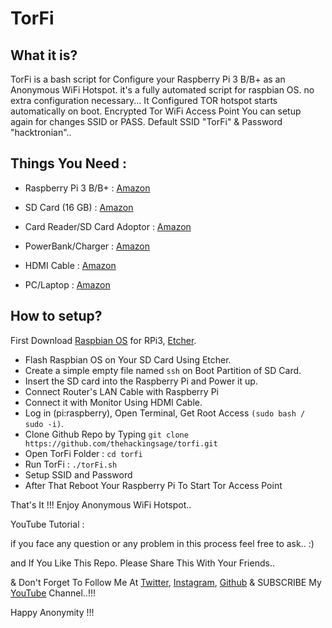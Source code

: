# TorFi

## What it is?

TorFi is a bash script for Configure your Raspberry Pi 3 B/B+ as an Anonymous WiFi Hotspot. it's a fully automated script for raspbian OS. no extra configuration necessary... It Configured TOR hotspot starts automatically on boot. Encrypted Tor WiFi Access Point You can setup again for changes SSID or PASS. Default SSID "TorFi" & Password "hacktronian"..

## Things You Need :

* Raspberry Pi 3 B/B+ : [Amazon](http://amzn.in/igaal2Q)

* SD Card (16 GB) : [Amazon](http://amzn.in/5syvCew)

* Card Reader/SD Card Adoptor : [Amazon](http://amzn.in/akD4COz)

* PowerBank/Charger : [Amazon](http://amzn.in/fE4JBeA)

* HDMI Cable : [Amazon](https://www.amazon.in/b?node=1388893031)

* PC/Laptop : [Amazon](https://www.amazon.in/b?node=1375424031)

## How to setup?

First Download [Raspbian OS](https://www.raspberrypi.org/downloads/raspbian/) for RPi3, [Etcher](https://github.com/balena-io/etcher/releases). 

* Flash Raspbian OS on Your SD Card Using Etcher.
* Create a simple empty file named ```ssh``` on Boot Partition of SD Card.
* Insert the SD card into the Raspberry Pi and Power it up.
* Connect Router's LAN Cable with Raspberry Pi 
* Connect it with Monitor Using HDMI Cable.
* Log in (pi:raspberry), Open Terminal, Get Root Access ```(sudo bash / sudo -i)```.
* Clone Github Repo by Typing ```git clone https://github.com/thehackingsage/torfi.git```
* Open TorFi Folder : ```cd torfi```
* Run TorFi : ```./torFi.sh```
* Setup SSID and Password
* After That Reboot Your Raspberry Pi To Start Tor Access Point 

That's It !!! Enjoy Anonymous WiFi Hotspot..

YouTube Tutorial : 

if you face any question or any problem in this process feel free to ask.. :)

and If You Like This Repo. Please Share This With Your Friends..

& Don't Forget To Follow Me At [Twitter](https://www.twitter.com/thehackingsage), [Instagram](https://www.instagram.com/thehackingsage), [Github](https://www.github.com/thehackingsage) & SUBSCRIBE My [YouTube](https://www.youtube.com/hacktronian) Channel..!!!

Happy Anonymity !!!
